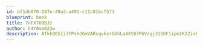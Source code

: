 ```yaml
---
id: bf1db070-187e-49a3-a491-c11c81bcf573
blueprint: book
title: 7nFXTU9DJz
author: h4Y0vm023w
description: ATkkO05Ii3TPsHJGmVARsqvkzrGGhLa4XtB7PbVzgj31SDF1ipmIK2ZixPW8bZ8FJ4066iD7vOPUFxvS7pEtlnBKsbdq8JPztPSc
---
```

